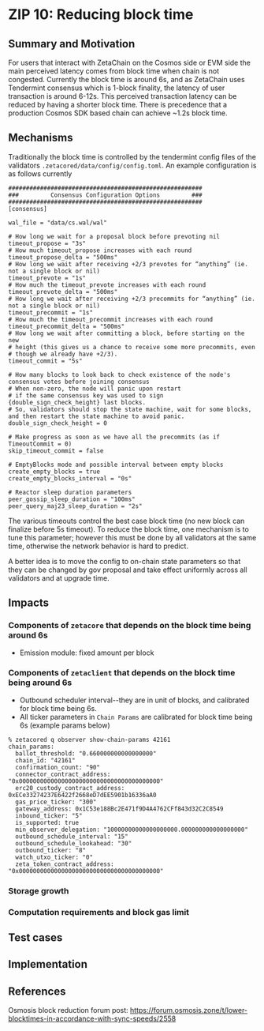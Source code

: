 # ZIP 10: Reducing block time 

## Summary and Motivation

For users that interact with ZetaChain on the Cosmos side or EVM side the main perceived
latency comes from block time when chain is not congested.  Currently the block time is around 6s,
and as ZetaChain uses Tendermint consensus which is 1-block finality, the latency of user
transaction is around 6-12s. This perceived transaction latency can be reduced by having
a shorter block time.  There is precedence that a production Cosmos SDK based chain can achieve
~1.2s block time. 


## Mechanisms

Traditionally the block time is controlled by the tendermint config files of the validators
`.zetacored/data/config/config.toml`. An example configuration is as follows currently
```
#######################################################
###         Consensus Configuration Options         ###
#######################################################
[consensus]

wal_file = "data/cs.wal/wal"

# How long we wait for a proposal block before prevoting nil
timeout_propose = "3s"
# How much timeout_propose increases with each round
timeout_propose_delta = "500ms"
# How long we wait after receiving +2/3 prevotes for “anything” (ie. not a single block or nil)
timeout_prevote = "1s"
# How much the timeout_prevote increases with each round
timeout_prevote_delta = "500ms"
# How long we wait after receiving +2/3 precommits for “anything” (ie. not a single block or nil)
timeout_precommit = "1s"
# How much the timeout_precommit increases with each round
timeout_precommit_delta = "500ms"
# How long we wait after committing a block, before starting on the new
# height (this gives us a chance to receive some more precommits, even
# though we already have +2/3).
timeout_commit = "5s"

# How many blocks to look back to check existence of the node's consensus votes before joining consensus
# When non-zero, the node will panic upon restart
# if the same consensus key was used to sign {double_sign_check_height} last blocks.
# So, validators should stop the state machine, wait for some blocks, and then restart the state machine to avoid panic.
double_sign_check_height = 0

# Make progress as soon as we have all the precommits (as if TimeoutCommit = 0)
skip_timeout_commit = false

# EmptyBlocks mode and possible interval between empty blocks
create_empty_blocks = true
create_empty_blocks_interval = "0s"

# Reactor sleep duration parameters
peer_gossip_sleep_duration = "100ms"
peer_query_maj23_sleep_duration = "2s"
```

The various timeouts control the best case block time (no new block can finalize before 5s timeout).
To reduce the block time, one mechanism is to tune this parameter; however this must be done by
all validators at the same time, otherwise the network behavior is hard to predict. 

A better idea is to move the config to on-chain state parameters so that they can be changed
by gov proposal and take effect uniformly across all validators and at upgrade time. 


## Impacts

### Components of `zetacore` that depends on the block time being around 6s
- Emission module: fixed amount per block

### Components of `zetaclient` that depends on the block time being around 6s
- Outbound scheduler interval--they are in unit of blocks, and calibrated for block time being 6s.
- All ticker parameters in `Chain Params` are calibrated for block time being 6s (example params below)
```
% zetacored q observer show-chain-params 42161
chain_params:
  ballot_threshold: "0.660000000000000000"
  chain_id: "42161"
  confirmation_count: "90"
  connector_contract_address: "0x0000000000000000000000000000000000000000"
  erc20_custody_contract_address: 0xECe33274237E6422f2668eD7dEE5901b16336aA0
  gas_price_ticker: "300"
  gateway_address: 0x1C53e188Bc2E471f9D4A4762CFf843d32C2C8549
  inbound_ticker: "5"
  is_supported: true
  min_observer_delegation: "10000000000000000000.000000000000000000"
  outbound_schedule_interval: "15"
  outbound_schedule_lookahead: "30"
  outbound_ticker: "8"
  watch_utxo_ticker: "0"
  zeta_token_contract_address: "0x0000000000000000000000000000000000000000"
```

### Storage growth

### Computation requirements and block gas limit

## Test cases

## Implementation

## References

Osmosis block reduction forum post: https://forum.osmosis.zone/t/lower-blocktimes-in-accordance-with-sync-speeds/2558
